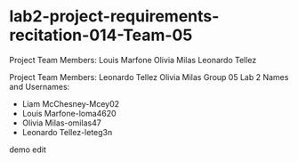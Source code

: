 # lab2-project-requirements-recitation-014-Team-05

Project Team Members:
Louis Marfone
Olivia Milas
Leonardo Tellez


Project Team Members: Leonardo Tellez
Olivia Milas
Group 05
Lab 2 Names and Usernames:
- Liam McChesney-Mcey02 
- Louis Marfone-loma4620 
- Olivia Milas-omilas47 
- Leonardo Tellez-leteg3n 

demo edit
